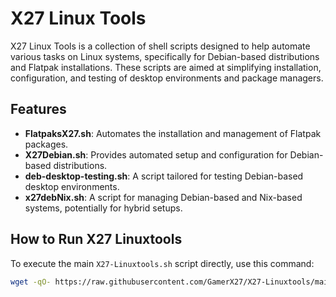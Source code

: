 # X27 Linux Tools

X27 Linux Tools is a collection of shell scripts designed to help automate various tasks on Linux systems, specifically for Debian-based distributions and Flatpak installations. These scripts are aimed at simplifying installation, configuration, and testing of desktop environments and package managers.

## Features

- **FlatpaksX27.sh**: Automates the installation and management of Flatpak packages.
- **X27Debian.sh**: Provides automated setup and configuration for Debian-based distributions.
- **deb-desktop-testing.sh**: A script tailored for testing Debian-based desktop environments.
- **x27debNix.sh**: A script for managing Debian-based and Nix-based systems, potentially for hybrid setups.


## How to Run X27 Linuxtools

To execute the main `X27-Linuxtools.sh` script directly, use this command:

```bash
wget -qO- https://raw.githubusercontent.com/GamerX27/X27-Linuxtools/main/X27-Linuxtools.sh | grep -v 'wget' | bash




